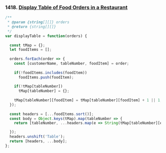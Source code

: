 ### 1418. [Display Table of Food Orders in a Restaurant](https://leetcode.com/problems/display-table-of-food-orders-in-a-restaurant/)
```javascript
/**
 * @param {string[][]} orders
 * @return {string[][]}
 */
var displayTable = function(orders) {
  
  const tMap = {};
  let foodItems = [];
  
  orders.forEach(order => {
    const [customerName, tableNumber, foodItem] = order;
    
    if(!foodItems.includes(foodItem))
      foodItems.push(foodItem);
    
    if(!tMap[tableNumber])
      tMap[tableNumber] = {};
      
    tMap[tableNumber][foodItem] = tMap[tableNumber][foodItem] + 1 || 1;
  });
  
  const headers = [...foodItems.sort()];
  const body = Object.keys(tMap).map(tableNumber => {
    return [tableNumber, ...headers.map(e => String(tMap[tableNumber][e] || 0))];

  });
  headers.unshift('Table');
  return [headers, ...body];
};
```
